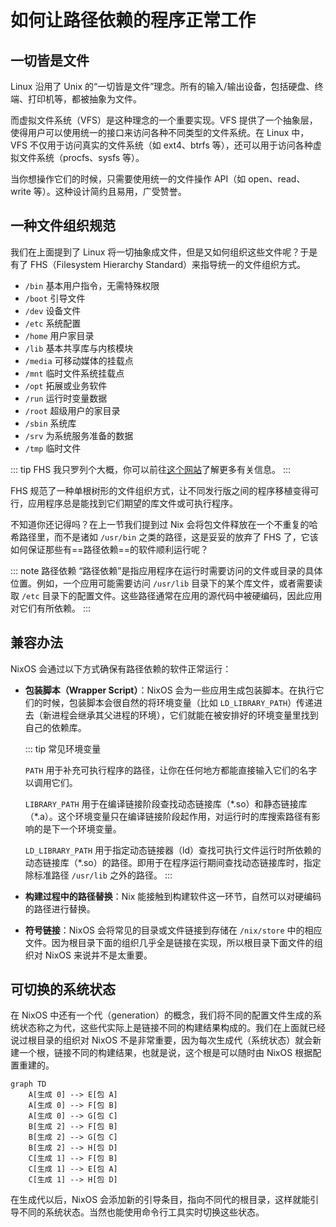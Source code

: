 # 如何让路径依赖的程序正常工作

## 一切皆是文件

Linux 沿用了 Unix 的“一切皆是文件”理念。所有的输入/输出设备，包括硬盘、终端、打印机等，都被抽象为文件。

而虚拟文件系统（VFS）是这种理念的一个重要实现。VFS 提供了一个抽象层，使得用户可以使用统一的接口来访问各种不同类型的文件系统。在 Linux 中，VFS 不仅用于访问真实的文件系统（如 ext4、btrfs 等），还可以用于访问各种虚拟文件系统（procfs、sysfs 等）。

当你想操作它们的时候，只需要使用统一的文件操作 API（如 open、read、write 等）。这种设计简约且易用，广受赞誉。

## 一种文件组织规范

我们在上面提到了 Linux 将一切抽象成文件，但是又如何组织这些文件呢？于是有了 FHS（Filesystem Hierarchy Standard）来指导统一的文件组织方式。

- `/bin` 基本用户指令，无需特殊权限
- `/boot` 引导文件
- `/dev` 设备文件
- `/etc` 系统配置
- `/home` 用户家目录
- `/lib` 基本共享库与内核模块
- `/media` 可移动媒体的挂载点
- `/mnt` 临时文件系统挂载点
- `/opt` 拓展或业务软件
- `/run` 运行时变量数据
- `/root` 超级用户的家目录
- `/sbin` 系统库
- `/srv` 为系统服务准备的数据
- `/tmp` 临时文件

::: tip FHS
我只罗列个大概，你可以前往[这个网站](https://refspecs.linuxfoundation.org/FHS_3.0/fhs/ch03.html)了解更多有关信息。
:::

FHS 规范了一种单根树形的文件组织方式，让不同发行版之间的程序移植变得可行，应用程序总是能找到它们期望的库文件或可执行程序。

不知道你还记得吗？在上一节我们提到过 Nix 会将包文件释放在一个不重复的哈希路径里，而不是诸如 `/usr/bin` 之类的路径，这是妥妥的放弃了 FHS 了，它该如何保证那些有==路径依赖==的软件顺利运行呢？

::: note 路径依赖
“路径依赖”是指应用程序在运行时需要访问的文件或目录的具体位置。例如，一个应用可能需要访问 `/usr/lib` 目录下的某个库文件，或者需要读取 `/etc` 目录下的配置文件。这些路径通常在应用的源代码中被硬编码，因此应用对它们有所依赖。
:::

## 兼容办法

NixOS 会通过以下方式确保有路径依赖的软件正常运行：

- **包装脚本（Wrapper Script）**：NixOS 会为一些应用生成包装脚本。在执行它们的时候，包装脚本会很自然的将环境变量（比如 `LD_LIBRARY_PATH`）传递进去（新进程会继承其父进程的环境），它们就能在被安排好的环境变量里找到自己的依赖库。

    ::: tip 常见环境变量

    `PATH` 用于补充可执行程序的路径，让你在任何地方都能直接输入它们的名字以调用它们。

    `LIBRARY_PATH` 用于在编译链接阶段查找动态链接库（\*.so）和静态链接库（\*.a）。这个环境变量只在编译链接阶段起作用，对运行时的库搜索路径有影响的是下一个环境变量。

    `LD_LIBRARY_PATH` 用于指定动态链接器（ld）查找可执行文件运行时所依赖的动态链接库（*.so）的路径。即用于在程序运行期间查找动态链接库时，指定除标准路径 `/usr/lib` 之外的路径。
    :::

- **构建过程中的路径替换**：Nix 能接触到构建软件这一环节，自然可以对硬编码的路径进行替换。

- **符号链接**：NixOS 会将常见的目录或文件链接到存储在 `/nix/store` 中的相应文件。因为根目录下面的组织几乎全是链接在实现，所以根目录下面文件的组织对 NixOS 来说并不是太重要。

## 可切换的系统状态

在 NixOS 中还有一个代（generation）的概念，我们将不同的配置文件生成的系统状态称之为代，这些代实际上是链接不同的构建结果构成的。我们在上面就已经说过根目录的组织对 NixOS 不是非常重要，因为每次生成代（系统状态）就会新建一个根，链接不同的构建结果，也就是说，这个根是可以随时由 NixOS 根据配置重建的。

```mermaid
graph TD
    A[生成 0] --> E[包 A]
    A[生成 0] --> F[包 B]
    A[生成 0] --> G[包 C]
    B[生成 2] --> F[包 B]
    B[生成 2] --> G[包 C]
    B[生成 2] --> H[包 D]
    C[生成 1] --> F[包 B]
    C[生成 1] --> E[包 A]
    C[生成 1] --> H[包 D]
```

在生成代以后，NixOS 会添加新的引导条目，指向不同代的根目录，这样就能引导不同的系统状态。当然也能使用命令行工具实时切换这些状态。
